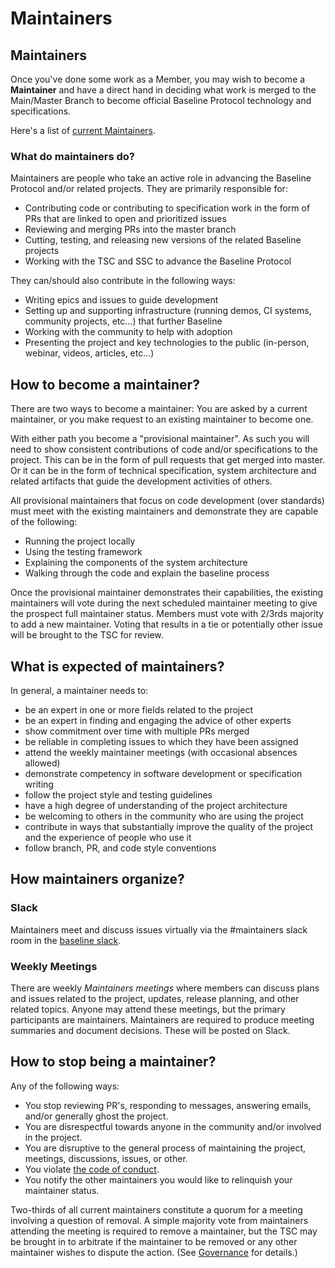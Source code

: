 # Maintainers

## Maintainers <a id="maintainers"></a>

Once you've done some work as a Member, you may wish to become a **Maintainer** and have a direct hand in deciding what work is merged to the Main/Master Branch to become official Baseline Protocol technology and specifications.

Here's a list of [current Maintainers](community-leaders.md#maintainer-team).

### What do maintainers do? <a id="what-do-maintainers-do"></a>


Maintainers are people who take an active role in advancing the Baseline Protocol and/or related projects. They are primarily responsible for:

* Contributing code or contributing to specification work in the form of PRs that are linked to open and prioritized issues
* Reviewing and merging PRs into the master branch
* Cutting, testing, and releasing new versions of the related Baseline projects
* Working with the TSC and SSC to advance the Baseline Protocol

They can/should also contribute in the following ways:

* Writing epics and issues to guide development
* Setting up and supporting infrastructure \(running demos, CI systems, community projects, etc...\) that further Baseline
* Working with the community to help with adoption
* Presenting the project and key technologies to the public \(in-person, webinar, videos, articles, etc...\)

## How to become a maintainer? <a id="how-to-become-a-maintainer"></a>

There are two ways to become a maintainer: You are asked by a current maintainer, or you make request to an existing maintainer to become one.

With either path you become a "provisional maintainer". As such you will need to show consistent contributions of code and/or specifications to the project. This can be in the form of pull requests that get merged into master. Or it can be in the form of technical specification, system architecture and related artifacts that guide the development activities of others.

All provisional maintainers that focus on code development \(over standards\) must meet with the existing maintainers and demonstrate they are capable of the following:

* Running the project locally
* Using the testing framework
* Explaining the components of the system architecture
* Walking through the code and explain the baseline process

Once the provisional maintainer demonstrates their capabilities, the existing maintainers will vote during the next scheduled maintainer meeting to give the prospect full maintainer status. Members must vote with 2/3rds majority to add a new maintainer. Voting that results in a tie or potentially other issue will be brought to the TSC for review.

## What is expected of maintainers? <a id="what-is-expected-of-maintainers"></a>

In general, a maintainer needs to:

* be an expert in one or more fields related to the project
* be an expert in finding and engaging the advice of other experts
* show commitment over time with multiple PRs merged
* be reliable in completing issues to which they have been assigned
* attend the weekly maintainer meetings \(with occasional absences allowed\)
* demonstrate competency in software development or specification writing
* follow the project style and testing guidelines
* have a high degree of understanding of the project architecture
* be welcoming to others in the community who are using the project
* contribute in ways that substantially improve the quality of the project and the experience of people who use it
* follow branch, PR, and code style conventions

## How maintainers organize? <a id="how-maintainers-organize"></a>

### Slack <a id="slack"></a>

Maintainers meet and discuss issues virtually via the \#maintainers slack room in the [baseline slack](https://ethereum-baseline.slack.com).

### Weekly Meetings <a id="weekly-meetings"></a>

There are weekly _Maintainers meetings_ where members can discuss plans and issues related to the project, updates, release planning, and other related topics. Anyone may attend these meetings, but the primary participants are maintainers. Maintainers are required to produce meeting summaries and document decisions. These will be posted on Slack.

## How to stop being a maintainer? <a id="how-to-stop-being-a-maintainer"></a>

Any of the following ways:

* You stop reviewing PR's, responding to messages, answering emails, and/or generally ghost the project.
* You are disrespectful towards anyone in the community and/or involved in the project.
* You are disruptive to the general process of maintaining the project, meetings, discussions, issues, or other.
* You violate [the code of conduct](https://github.com/ethereum-oasis/baseline/blob/master/CODE_OF_CONDUCT.md).
* You notify the other maintainers you would like to relinquish your maintainer status.

Two-thirds of all current maintainers constitute a quorum for a meeting involving a question of removal. A simple majority vote from maintainers attending the meeting is required to remove a maintainer, but the TSC may be brought in to arbitrate if the maintainer to be removed or any other maintainer wishes to dispute the action. \(See [Governance](governance.md#charter-baseline-open-source-project-governance) for details.\)

